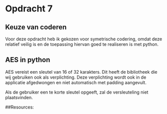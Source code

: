 # Opdracht 7

## Keuze van coderen
Voor deze opdracht heb ik gekozen voor symetrische codering, omdat deze relatief veilig is
en de toepassing hiervan goed te realiseren is met python.

## AES in python
AES vereist een sleutel van 16 of 32 karakters. Dit heeft de bibliotheek die wij gebruiken ook als verplichting.
Deze verplichting wordt ook in de applicatie afgedwongen en niet automatisch met padding aangevult.

Als de gebruiker een te korte sleutel opgeeft, zal de versleuteling niet plaatsvinden.

##Resources:

